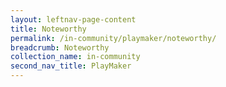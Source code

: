 ```yaml
---
layout: leftnav-page-content
title: Noteworthy
permalink: /in-community/playmaker/noteworthy/
breadcrumb: Noteworthy
collection_name: in-community
second_nav_title: PlayMaker
---
```

